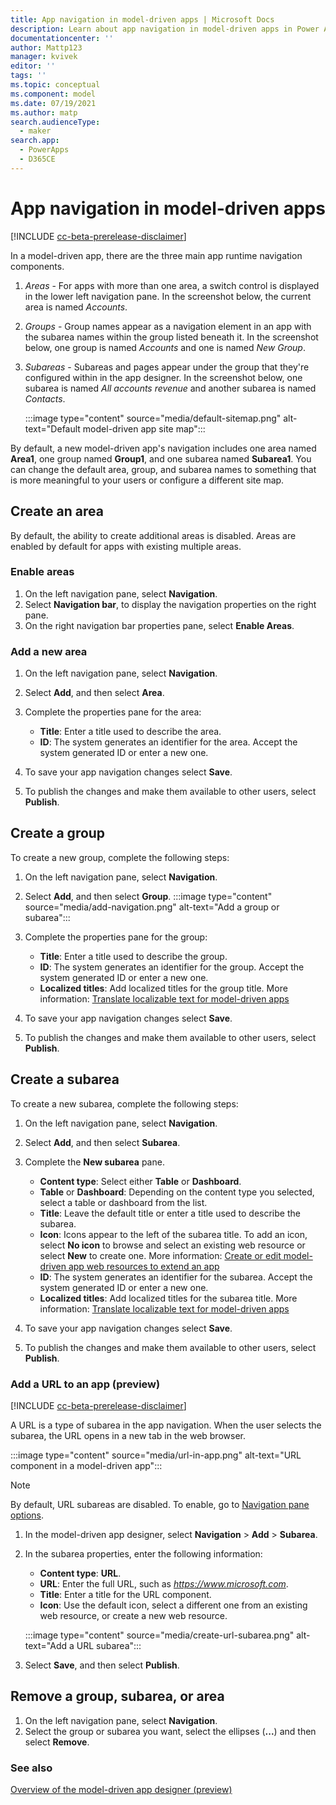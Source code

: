 ```yaml
---
title: App navigation in model-driven apps | Microsoft Docs
description: Learn about app navigation in model-driven apps in Power Apps.
documentationcenter: ''
author: Mattp123
manager: kvivek
editor: ''
tags: ''
ms.topic: conceptual
ms.component: model
ms.date: 07/19/2021
ms.author: matp
search.audienceType: 
  - maker
search.app: 
  - PowerApps
  - D365CE
---
```


# App navigation in model-driven apps

[!INCLUDE [cc-beta-prerelease-disclaimer](../../includes/cc-beta-prerelease-disclaimer.md)]

In a model-driven app, there are the three main app runtime navigation components.

1. *Areas* - For apps with more than one area, a switch control is displayed in the lower left navigation pane. In the screenshot below, the current area is named *Accounts*.
1. *Groups* - Group names appear as a navigation element in an app with the subarea names within the group listed beneath it. In the screenshot below, one group is named *Accounts* and one is named *New Group*.
1. *Subareas* - Subareas and pages appear under the group that they're configured within in the app designer. In the screenshot below, one subarea is named *All accounts revenue* and another subarea is named *Contacts*.

   :::image type="content" source="media/default-sitemap.png" alt-text="Default model-driven app site map":::

By default, a new model-driven app's navigation includes one area named **Area1**, one group named **Group1**, and one subarea named **Subarea1**. You can change the default area, group, and subarea names to something that is more meaningful to your users or configure a different site map.

## Create an area

By default, the ability to create additional areas is disabled. Areas are enabled by default for apps with existing multiple areas.

### Enable areas

1. On the left navigation pane, select **Navigation**.
1. Select **Navigation bar**, to display the navigation properties on the right pane.
1. On the right navigation bar properties pane, select **Enable Areas**.

### Add a new area

1. On the left navigation pane, select **Navigation**.
1. Select **Add**, and then select **Area**.
1. Complete the properties pane for the area:

   - **Title**: Enter a title used to describe the area.
   - **ID**: The system generates an identifier for the area. Accept the system generated ID or enter a new one.

1. To save your app navigation changes select **Save**.
1. To publish the changes and make them available to other users, select **Publish**.

## Create a group

To create a new group, complete the following steps:

1. On the left navigation pane, select **Navigation**.
1. Select **Add**, and then select **Group**.
   :::image type="content" source="media/add-navigation.png" alt-text="Add a group or subarea":::
1. Complete the properties pane for the group:

   - **Title**: Enter a title used to describe the group.
   - **ID**: The system generates an identifier for the group. Accept the system generated ID or enter a new one.
   - **Localized titles**: Add localized titles for the group title. More information: [Translate localizable text for model-driven apps](translate-localizable-text.md)

1. To save your app navigation changes select **Save**.
1. To publish the changes and make them available to other users, select **Publish**.

## Create a subarea

To create a new subarea, complete the following steps:

1. On the left navigation pane, select **Navigation**.
1. Select **Add**, and then select  **Subarea**.
  
1. Complete the **New subarea** pane.
  
   - **Content type**: Select either **Table** or **Dashboard**.
   - **Table** or **Dashboard**: Depending on the content type you selected, select a table or dashboard from the list.
   - **Title**: Leave the default title or enter a title used to describe the subarea.
   - **Icon**: Icons appear to the left of the subarea title. To add an icon, select **No icon** to browse and select an existing web resource or select **New** to create one. More information: [Create or edit model-driven app web resources to extend an app](create-edit-web-resources.md)
   - **ID**: The system generates an identifier for the subarea. Accept the system generated ID or enter a new one.
   - **Localized titles**: Add localized titles for the subarea title. More information: [Translate localizable text for model-driven apps](translate-localizable-text.md)

1. To save your app navigation changes select **Save**.
1. To publish the changes and make them available to other users, select **Publish**.

### Add a URL to an app (preview)

[!INCLUDE [cc-beta-prerelease-disclaimer](../../includes/cc-beta-prerelease-disclaimer.md)]

A URL is a type of subarea in the app navigation. When the user selects the subarea, the URL opens in a new tab in the web browser.

:::image type="content" source="media/url-in-app.png" alt-text="URL component in a model-driven app":::

> [!NOTE]
> By default, URL subareas are disabled. To enable, go to [Navigation pane options](app-designer-overview.md#navigation-pane-options).

1. In the model-driven app designer, select **Navigation** > **Add** > **Subarea**.
1. In the subarea properties, enter the following information:
   - **Content type**: **URL**.
   - **URL**: Enter the full URL, such as *https://www.microsoft.com*.
   - **Title**: Enter a title for the URL component.
   - **Icon**: Use the default icon, select a different one from an existing web resource, or create a new web resource.

   :::image type="content" source="media/create-url-subarea.png" alt-text="Add a URL subarea":::

1. Select **Save**, and then select **Publish**.

## Remove a group, subarea, or area

1. On the left navigation pane, select **Navigation**.
1. Select the group or subarea you want, select the ellipses (**...**) and then select **Remove**.

### See also

[Overview of the model-driven app designer (preview)](app-designer-overview.md)